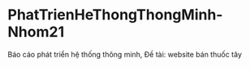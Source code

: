 # PhatTrienHeThongThongMinh-Nhom21
Báo cáo phát triển hệ thống thông minh, Đề tài: website bán thuốc tây
